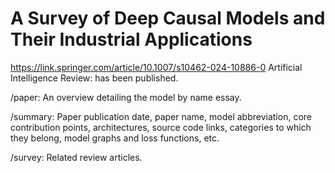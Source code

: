 # A Survey of Deep Causal Models and Their Industrial Applications

https://link.springer.com/article/10.1007/s10462-024-10886-0  Artificial Intelligence Review: has been published.

/paper: An overview detailing the model by name essay.

/summary: Paper publication date, paper name, model abbreviation, core contribution points, architectures, source code links, categories to which they belong, model graphs and loss functions, etc.

/survey: Related review articles.
